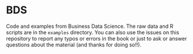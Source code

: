 # BDS
Code and examples from Business Data Science.  The raw data and R scripts are in the `examples` directory.  You can also use the issues on this repository to report any typos or errors in the book or just to ask or answer questions about the material (and thanks for doing so!!).
